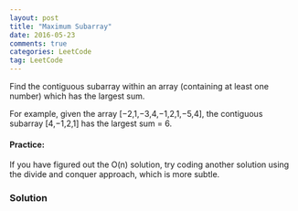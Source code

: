 ```yaml
---
layout: post
title: "Maximum Subarray"
date: 2016-05-23
comments: true
categories: LeetCode
tag: LeetCode
---
```


Find the contiguous subarray within an array (containing at least one number) which has the largest sum.

For example, given the array [−2,1,−3,4,−1,2,1,−5,4],
the contiguous subarray [4,−1,2,1] has the largest sum = 6.

#### Practice:
If you have figured out the O(n) solution, try coding another solution using the divide and conquer approach, which is more subtle.

<!--more-->
### Solution
